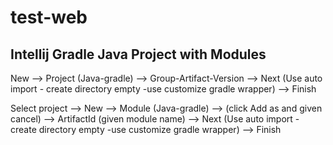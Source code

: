 # test-web

## Intellij Gradle Java Project with Modules
New --> Project (Java-gradle) --> Group-Artifact-Version --> Next (Use auto import - create directory empty -use customize gradle wrapper) --> Finish

Select project --> New --> Module (Java-gradle) --> (click Add as and given cancel) --> ArtifactId (given module name) --> Next (Use auto import - create directory empty -use customize gradle wrapper) --> Finish
